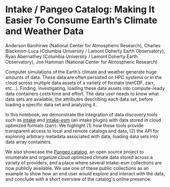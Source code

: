 # Intake / Pangeo Catalog: Making It Easier To Consume Earth’s Climate and Weather Data

Anderson Banihirwe (National Center for Atmospheric Research), Charles Blackmon-Luca (Columbia University / Lamont Doherty Earth Observatory), Ryan Abernathey (Columbia University / Lamont Doherty Earth Observatory), Joe Hamman (National Center for Atmospheric Research)

Computer simulations of the Earth’s climate and weather generate huge amounts of data. These data are often persisted on HPC systems or in the cloud across multiple data assets of a variety of formats (netCDF, zarr, etc...). Finding, investigating, loading these data assets into compute-ready data containers costs time and effort. The data user needs to know what data sets are available, the attributes describing each data set, before loading a specific data set and analyzing it. 

In this notebook, we demonstrate the integration of data discovery tools such as [intake](https://intake.readthedocs.io/en/latest/) and [intake-esm](https://intake-esm.readthedocs.io/en/latest/) (an intake plugin) with data stored in cloud optimized formats (zarr). We highlight (1) how these tools provide transparent access to local and remote catalogs and data, (2) the API for exploring arbitrary metadata associated with data, loading data sets into data array containers. 

We also showcase the [Pangeo catalog](https://catalog.pangeo.io/), an open source project to enumerate and organize cloud optimized climate data stored across a variety of providers, and a place where several intake-esm collections are now publicly available. We use one of these public collections as an example to show how an end user would explore and interact with the data, and conclude with a short overview of the catalog's online presence.
